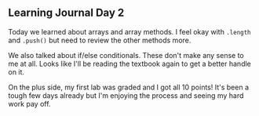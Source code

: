## Learning Journal Day 2

Today we learned about arrays and array methods. I feel okay with `.length` and `.push()` but need to review the other methods more.

We also talked about if/else conditionals. These don't make any sense to me at all. Looks like I'll be reading the textbook again to get a better handle on it.

On the plus side, my first lab was graded and I got all 10 points! It's been a tough few days already but I'm enjoying the process and seeing my hard work pay off.
